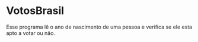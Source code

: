 # VotosBrasil
 Esse programa lê o ano de nascimento de uma pessoa e verifica se ele esta apto a votar ou não.
